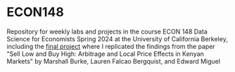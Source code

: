 # ECON148
Repository for weekly labs and projects in the course ECON 148 Data Science for Economists Spring 2024 at the University of California Berkeley, including the [final project](proj/proj03) where I replicated the findings from the paper "Sell Low and Buy High: Arbitrage and Local Price Effects in Kenyan Markets" by Marshall Burke, Lauren Falcao Bergquist, and Edward Miguel 
